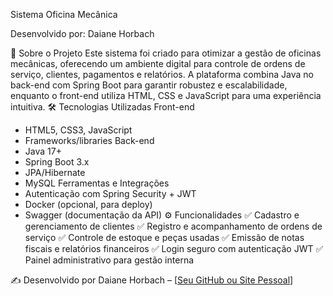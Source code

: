 Sistema Oficina Mecânica
 
Desenvolvido por: Daiane Horbach

📌 Sobre o Projeto
Este sistema foi criado para otimizar a gestão de oficinas mecânicas, oferecendo um ambiente digital para controle de ordens de serviço, clientes, pagamentos e relatórios. A plataforma combina Java no back-end com Spring Boot para garantir robustez e escalabilidade, enquanto o front-end utiliza HTML, CSS e JavaScript para uma experiência intuitiva.
🛠 Tecnologias Utilizadas
Front-end
- HTML5, CSS3, JavaScript
- Frameworks/libraries
Back-end
- Java 17+
- Spring Boot 3.x
- JPA/Hibernate
- MySQL
Ferramentas e Integrações
- Autenticação com Spring Security + JWT
- Docker (opcional, para deploy)
- Swagger (documentação da API)
⚙️ Funcionalidades
✅ Cadastro e gerenciamento de clientes
✅ Registro e acompanhamento de ordens de serviço
✅ Controle de estoque e peças usadas
✅ Emissão de notas fiscais e relatórios financeiros
✅ Login seguro com autenticação JWT
✅ Painel administrativo para gestão interna

✍️ Desenvolvido por
Daiane Horbach – [[Seu GitHub ou Site Pessoal](https://daianehorbachdev.netlify.app/)]
